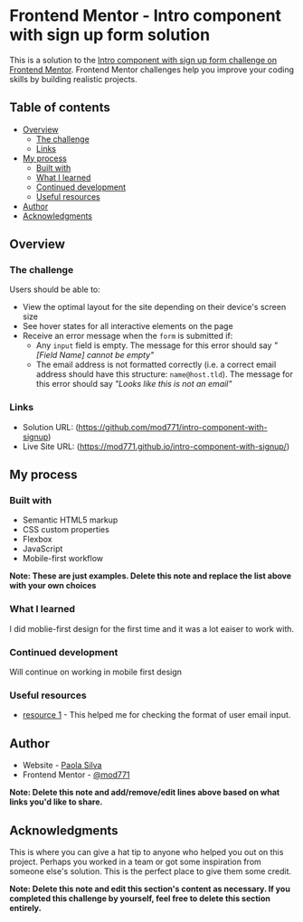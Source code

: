 # Frontend Mentor - Intro component with sign up form solution

This is a solution to the [Intro component with sign up form challenge on Frontend Mentor](https://www.frontendmentor.io/challenges/intro-component-with-signup-form-5cf91bd49edda32581d28fd1). Frontend Mentor challenges help you improve your coding skills by building realistic projects. 

## Table of contents

- [Overview](#overview)
  - [The challenge](#the-challenge)
  - [Links](#links)
- [My process](#my-process)
  - [Built with](#built-with)
  - [What I learned](#what-i-learned)
  - [Continued development](#continued-development)
  - [Useful resources](#useful-resources)
- [Author](#author)
- [Acknowledgments](#acknowledgments)


## Overview

### The challenge

Users should be able to:

- View the optimal layout for the site depending on their device's screen size
- See hover states for all interactive elements on the page
- Receive an error message when the `form` is submitted if:
  - Any `input` field is empty. The message for this error should say *"[Field Name] cannot be empty"*
  - The email address is not formatted correctly (i.e. a correct email address should have this structure: `name@host.tld`). The message for this error should say *"Looks like this is not an email"*


### Links

- Solution URL: (https://github.com/mod771/intro-component-with-signup)
- Live Site URL: (https://mod771.github.io/intro-component-with-signup/)

## My process

### Built with

- Semantic HTML5 markup
- CSS custom properties
- Flexbox
- JavaScript
- Mobile-first workflow


**Note: These are just examples. Delete this note and replace the list above with your own choices**

### What I learned
I did moblie-first design for the first time and it was a lot eaiser to work with.



### Continued development

Will continue on working in mobile first design 


### Useful resources

- [resource 1](https://ui.dev/validate-email-address-javascript/) - This helped me for checking the format of user email input. 



## Author

- Website - [Paola Silva](https://github.com/mod771)
- Frontend Mentor - [@mod771](https://www.frontendmentor.io/profile/mod771)

**Note: Delete this note and add/remove/edit lines above based on what links you'd like to share.**

## Acknowledgments

This is where you can give a hat tip to anyone who helped you out on this project. Perhaps you worked in a team or got some inspiration from someone else's solution. This is the perfect place to give them some credit.

**Note: Delete this note and edit this section's content as necessary. If you completed this challenge by yourself, feel free to delete this section entirely.**
